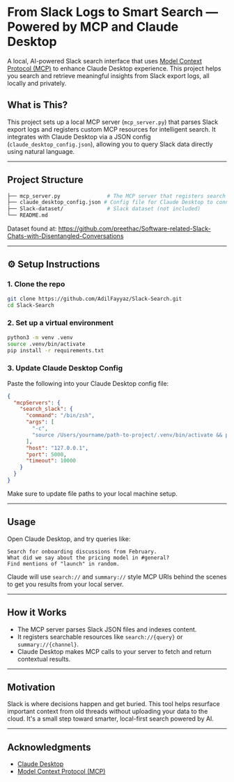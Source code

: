 # From Slack Logs to Smart Search — Powered by MCP and Claude Desktop

A local, AI-powered Slack search interface that uses [Model Context Protocol (MCP)](https://modelcontextprotocol.io) to enhance Claude Desktop experience. This project helps you search and retrieve meaningful insights from Slack export logs, all locally and privately.

## What is This?

This project sets up a local MCP server (`mcp_server.py`) that parses Slack export logs and registers custom MCP resources for intelligent search. It integrates with Claude Desktop via a JSON config (`claude_desktop_config.json`), allowing you to query Slack data directly using natural language.

---

## Project Structure

```bash
├── mcp_server.py               # The MCP server that registers search resources
├── claude_desktop_config.json # Config file for Claude Desktop to connect to this server
├── Slack-dataset/              # Slack dataset (not included)
└── README.md                   
```
Dataset found at: https://github.com/preethac/Software-related-Slack-Chats-with-Disentangled-Conversations

---

## ⚙️ Setup Instructions

### 1. Clone the repo

```bash
git clone https://github.com/AdilFayyaz/Slack-Search.git
cd Slack-Search
```

### 2. Set up a virtual environment

```bash
python3 -m venv .venv
source .venv/bin/activate
pip install -r requirements.txt
```


### 3. Update Claude Desktop Config

Paste the following into your Claude Desktop config file:

```json
{
  "mcpServers": {
    "search_slack": {
      "command": "/bin/zsh",
      "args": [
        "-c",
        "source /Users/yourname/path-to-project/.venv/bin/activate && python3 /Users/yourname/path-to-project/mcp_server.py"
      ],
      "host": "127.0.0.1",
      "port": 5000,
      "timeout": 10000
    }
  }
}
```

Make sure to update file paths to your local machine setup.

---

## Usage

Open Claude Desktop, and try queries like:

```
Search for onboarding discussions from February.
What did we say about the pricing model in #general?
Find mentions of "launch" in random.
```

Claude will use `search://` and `summary://` style MCP URIs behind the scenes to get you results from your local server.

---

## How it Works

- The MCP server parses Slack JSON files and indexes content.
- It registers searchable resources like `search://{query}` or `summary://{channel}`.
- Claude Desktop makes MCP calls to your server to fetch and return contextual results.

---

## Motivation

Slack is where decisions happen and get buried. This tool helps resurface important context from old threads without uploading your data to the cloud. It's a small step toward smarter, local-first search powered by AI.

---

## Acknowledgments

- [Claude Desktop](https://claude.ai/)
- [Model Context Protocol (MCP)](https://modelcontextprotocol.io)
